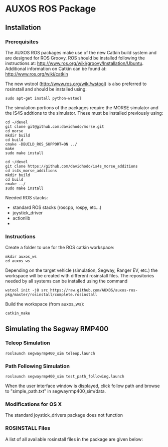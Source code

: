 # AUXOS ROS Package

## Installation

### Prerequisites

The AUXOS ROS packages make use of the new Catkin build system and are designed for ROS Groovy.  ROS should be installed following the instructions at: http://www.ros.org/wiki/groovy/Installation/Ubuntu.  Additional information on Catkin can be found at: http://www.ros.org/wiki/catkin

The new wstool (http://www.ros.org/wiki/wstool) is also preferred to rosinstall and should be installed using:
	
	sudo apt-get install python-wstool

The simulation portions of the packages require the MORSE simulator and the IS4S addtions to the simulator.  These must be installed previously using:

	cd ~/devel
	git clone git@github.com:davidhodo/morse.git
	cd morse
	mkdir build
	cd build
	cmake -DBUILD_ROS_SUPPORT=ON ../
	make
	sudo make install

	cd ~/devel
	git clone https://github.com/davidhodo/is4s_morse_additions
	cd is4s_morse_additions
	mkdir build
	cd build
	cmake ../
	sudo make install

Needed ROS stacks:

* standard ROS stacks (roscpp, rospy, etc…)
* joystick_driver
* actionlib
*  

### Instructions

Create a folder to use for the ROS catkin workspace:

	mkdir auxos_ws
	cd auxos_ws

Depending on the target vehicle (simulation, Segway, Ranger EV, etc.) the workspace will be created with different rosinstall files.  The repositories needed by all systems can be installed using the command

	wstool init -j8 src https://raw.github.com/AUXOS/auxos-ros-pkg/master/rosinstall/complete.rosinstall

Build the workspace (from auxos_ws):

	catkin_make


## Simulating the Segway RMP400

### Teleop Simulation

	roslaunch segwayrmp400_sim teleop.launch
	
### Path Following Simulation

	roslaunch segwayrmp400_sim test_path_following.launch
	
When the user interface window is displayed, click follow path and browse to "simple_path.txt" in segwayrmp400_sim/data.  

### Modifications for OS X

The standard joystick_drivers package does not function

### ROSINSTALL Files

A list of all available rosinstall files in the package are given below:
	
	